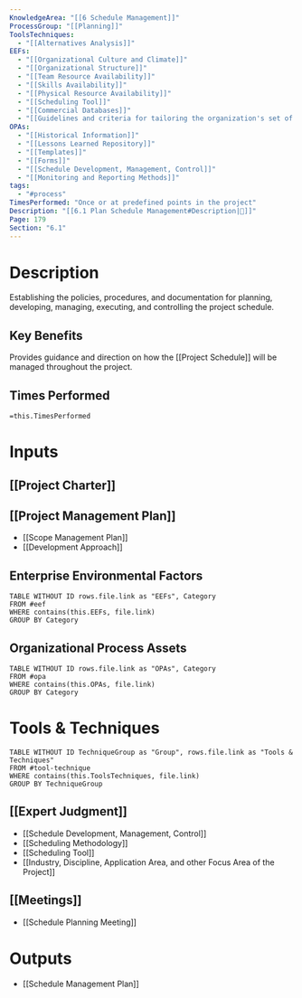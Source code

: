 ```yaml
---
KnowledgeArea: "[[6 Schedule Management]]"
ProcessGroup: "[[Planning]]"
ToolsTechniques:
  - "[[Alternatives Analysis]]"
EEFs:
  - "[[Organizational Culture and Climate]]"
  - "[[Organizational Structure]]"
  - "[[Team Resource Availability]]"
  - "[[Skills Availability]]"
  - "[[Physical Resource Availability]]"
  - "[[Scheduling Tool]]"
  - "[[Commercial Databases]]"
  - "[[Guidelines and criteria for tailoring the organization's set of standard processes and procedures to satisfy the specific needs of the project]]"
OPAs:
  - "[[Historical Information]]"
  - "[[Lessons Learned Repository]]"
  - "[[Templates]]"
  - "[[Forms]]"
  - "[[Schedule Development, Management, Control]]"
  - "[[Monitoring and Reporting Methods]]"
tags:
  - "#process"
TimesPerformed: "Once or at predefined points in the project"
Description: "[[6.1 Plan Schedule Management#Description|📝]]"
Page: 179
Section: "6.1"
---
```

# Description
Establishing the policies, procedures, and documentation for planning, developing, managing, executing, and controlling the project schedule.
## Key Benefits
Provides guidance and direction on how the [[Project Schedule]] will be managed throughout the project.
## Times Performed
`=this.TimesPerformed`
# Inputs
## [[Project Charter]]
## [[Project Management Plan]]
- [[Scope Management Plan]]
- [[Development Approach]]
## Enterprise Environmental Factors
```dataview
TABLE WITHOUT ID rows.file.link as "EEFs", Category
FROM #eef
WHERE contains(this.EEFs, file.link)
GROUP BY Category
```
## Organizational Process Assets
```dataview
TABLE WITHOUT ID rows.file.link as "OPAs", Category
FROM #opa
WHERE contains(this.OPAs, file.link)
GROUP BY Category
```
# Tools & Techniques
```dataview
TABLE WITHOUT ID TechniqueGroup as "Group", rows.file.link as "Tools & Techniques"
FROM #tool-technique
WHERE contains(this.ToolsTechniques, file.link)
GROUP BY TechniqueGroup
```
## [[Expert Judgment]]
- [[Schedule Development, Management, Control]]
- [[Scheduling Methodology]]
- [[Scheduling Tool]]
- [[Industry, Discipline, Application Area, and other Focus Area of the Project]]
## [[Meetings]]
- [[Schedule Planning Meeting]]
# Outputs
- [[Schedule Management Plan]]

